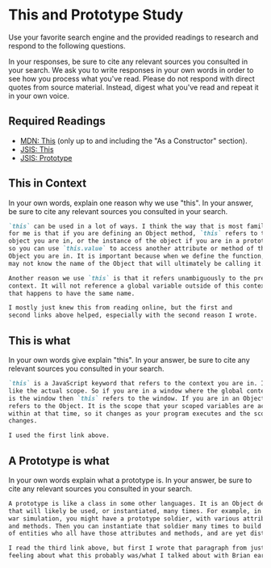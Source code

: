# This and Prototype Study

Use your favorite search engine and the provided readings to research and
respond to the following questions.

In your responses, be sure to cite any relevant sources you consulted in your
search. We ask you to write responses in your own words in order to see how you
process what you've read. Please do not respond with direct quotes from source
material. Instead, digest what you've read and repeat it in your own voice.

## Required Readings

-   [MDN: This](https://developer.mozilla.org/en-US/docs/Web/JavaScript/Reference/Operators/this)
(only up to and including the "As a Constructor" section).
-   [JSIS: This](http://javascriptissexy.com/understand-javascripts-this-with-clarity-and-master-it/)
-   [JSIS: Prototype](http://javascriptissexy.com/javascript-prototype-in-plain-detailed-language/)

## This in Context

In your own words, explain one reason why we use "this". In your answer, be
sure to cite any relevant sources you consulted in your search.

```md
`this` can be used in a lot of ways. I think the way that is most familiar
for me is that if you are defining an Object method, `this` refers to the
object you are in, or the instance of the object if you are in a prototype,
so you can use `this.value` to access another attribute or method of the
Object you are in. It is important because when we define the function, we
may not know the name of the Object that will ultimately be calling it.

Another reason we use `this` is that it refers unambiguously to the present
context. It will not reference a global variable outside of this context
that happens to have the same name.

I mostly just knew this from reading online, but the first and
second links above helped, especially with the second reason I wrote.
```

## This is what

In your own words give explain "this".  In your answer, be
sure to cite any relevant sources you consulted in your search.

```md
`this` is a JavaScript keyword that refers to the context you are in. It is
like the actual scope. So if you are in a window where the global context
is the window then `this` refers to the window. If you are in an Object it
refers to the Object. It is the scope that your scoped variables are accessible
within at that time, so it changes as your program executes and the scope
changes.

I used the first link above.
```

## A Prototype is what

In your own words explain what a prototype is.  In your answer, be
sure to cite any relevant sources you consulted in your search.

```md
A prototype is like a class in some other languages. It is an Object definition
that will likely be used, or instantiated, many times. For example, in a
war simulation, you might have a prototype soldier, with various attributes
and methods. Then you can instantiate that soldier many times to build up armies
of entities who all have those attributes and methods, and are yet distinct.

I read the third link above, but first I wrote that paragraph from just my
feeling about what this probably was/what I talked about with Brian earlier.
```
